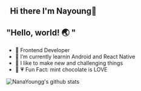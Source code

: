 ## &nbsp;  Hi there I'm Nayoung👋

<!--
**calmdownyoung/calmdownyoung** is a ✨ _special_ ✨ repository because its `README.md` (this file) appears on your GitHub profile.

Here are some ideas to get you started:

- 🔭 I’m currently working on ...
- 🌱 I’m currently learning ...
- 👯 I’m looking to collaborate on ...
- 🤔 I’m looking for help with ...
- 💬 Ask me about ...
- 📫 How to reach me: ...
- 😄 Pronouns: ...
- ⚡ Fun fact: ...
-->
## "Hello, world! :earth_asia: "
-  :art:  Frontend Developer
- 🌱  I’m currently learnin Android and React Native
- :star2:  I like to make new and challenging things
-  :rabbit: :heartpulse:  Fun Fact: mint chocolate is LOVE

![NanaYoungg's github stats](https://github-readme-stats.vercel.app/api?username=NanaYoungg&show_icons=true)

